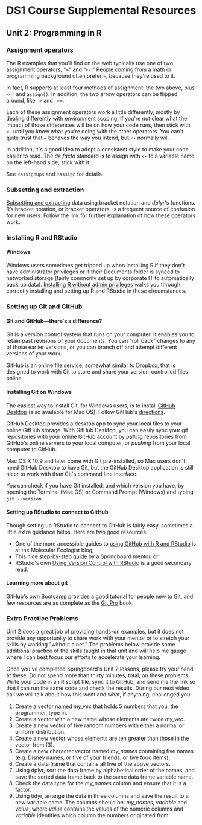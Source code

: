 # DS1 Course Supplemental Resources


## Unit 2: Programming in R

### Assignment operators

The R examples that you'll find on the web typically use one of two assignment operators, "`=`" and "`<-`." People coming from a math or programming background often prefer `=`, because they're used to it.

In fact, R supports at least four methods of assignment: the two above, plus `<<-` and `assign()`. In addition, the two arrow operators can be flipped around, like `->` and `->>`.

Each of these assignment operators work a little differently, mostly by dealing differently with environment scoping. If you're not clear what the impact of those differences will be on how your code runs, then stick with `<-` until you know what you're doing with the other operators. You can't quite trust that `=` behaves the way you intend, but `<-` normally will.

In addition, it's a good idea to adopt a consistent style to make your code easier to read. The _de facto_ standard is to assign with `<-` to a variable name on the left-hand side; stick with it.

See `?assignOps` and `?assign` for details.

### Subsetting and extraction

[Subsetting and extracting](http://rpubs.com/tomhopper/182940) data using bracket notation and _dplyr_'s functions. R’s bracket notation, or bracket operators, is a frequent source of confusion for new users. Follow the link for further explanation of how these operators work.

### Installing R and RStudio

#### Windows

Windows users sometimes get tripped up when installing R if they don't have administrator privileges or if their Documents folder is synced to networked storage (fairly commonly set up by corporate IT to automatically back up data). [Installing R without admin privileges](http://rpubs.com/tomhopper/windows_nonadmin_install) walks you through correctly installing and setting up R and RStudio in these circumstances.

### Setting up Git and GitHub

#### Git and GitHub&mdash;there's a difference?

Git is a version control system that runs on your computer. It enables you to retain past revisions of your documents. You can "roll back" changes to any of those earlier versions, or you can branch off and attempt different versions of your work.

GitHub is an online file service, somewhat similar to Dropbox, that is designed to work with Git to store and share your version-controlled files online.

#### Installing Git on Windows

The easiest way to install Git, for Windows users, is to install [GitHub Desktop](https://desktop.github.com) (also available for Mac OS). Follow GitHub's [directions](https://help.github.com/desktop/guides/getting-started-with-github-desktop/installing-github-desktop/).

GitHub Desktop provides a desktop app to sync your local files to your online GitHub storage. With GitHub Desktop, you can easily sync your git repositories with your online GitHub account by _pulling_ repositories from GitHub's online servers to your local computer, or _pushing_ from your local computer to GitHub.

Mac OS X 10.9 and later come with Git pre-installed, so Mac users don't need GitHub Desktop to have Git, but the GitHub Desktop application is still nicer to work with than Git's command line interface.

You can check if you have Git installed, and which version you have, by opening the Terminal (Mac OS) or Command Prompt (Windows) and typing `git --version`.

#### Setting up RStudio to connect to GitHub

Though setting up RStudio to connect to GitHub is fairly easy, sometimes a little extra guidance helps. Here are two good resources:

* One of the more accessible guides to [using GitHub with R and RStudio](http://www.molecularecologist.com/2013/11/using-github-with-r-and-rstudio/) is at the Molecular Ecologist blog,
* This nice [step-by-step guide](https://github.com/numeract/learning-R/tree/master/RStudio-IDE/github) by a Springboard mentor, or
* RStudio's own [Using Version Control with RStudio](https://support.rstudio.com/hc/en-us/articles/200532077-Version-Control-with-Git-and-SVN) is a good secondary read.

#### Learning more about git

GitHub's own [Bootcamp](https://help.github.com/categories/bootcamp/) provides a good tutorial for people new to Git, and few resources are as complete as the [Git Pro](https://git-scm.com/book/en/v2) book.

### Extra Practice Problems

Unit 2 does a great job of providing hands-on examples, but it does not provide any opportunity to share work with your mentor or to stretch your skills by working "without a net." The problems below provide some additional practice of the skills taught in that unit and will help me gauge where I can best focus our efforts to accelerate your learning.

Once you've completed Springboard's Unit 2 lessons, please try your hand at these. Do not spend more than thirty minutes, total, on these problems. Write your code in an R script file, sync it to GitHub, and send me the link so that I can run the same code and check the results. During our next video call we will talk about how this went and what, if anything, challenged you.

1. Create a vector named *my_vec* that holds 5 numbers that you, the programmer, type in.
2. Create a vector with a new name whose elements are twice *my_vec*.
3. Create a new vector of five random numbers with either a normal or uniform distribution.
4. Create a new vector whose elements are ten greater than those in the vector from (3).
5. Create a new character vector named *my_names* containing five names (e.g. Disney names, or five of your friends, or five food items).
6. Create a data frame that contains all five of the above vectors.
7. Using dplyr, sort the data frame by alphabetical order of the names, and save the sorted data frame back to the same data frame variable name.
8. Check the data type for the *my_names* column and ensure that it is a factor.
9. Using tidyr, arrange the data in three columns and save the result to a new variable name. The columns should be: *my_names*, *variable* and *value*, where *value* contains the values of the numeric columns and *variable* identifies which column the numbers originated from.

